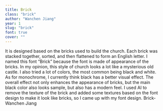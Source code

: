 ```yaml
---
title: Brick
class: "brick"
author: "Wanchen Jiang"
year: 1
slug: "brick"
font: true
cover: ""
---
```


It is designed based on the bricks used to build the church. Each brick was stacked together, sorted, and then flattened to form an English letter. I named this font “Brick” because the font is made of appearance of the bricks. In my opinion, this style of church looks a lot like a mysterious old castle. I also tried a lot of colors, the most common being black and white. As for monochrome, I currently think black has a better visual effect. The overall effect not only enhances the appearance of bricks, but the main black color also looks sample, but also has a modern feel. I used AI to remove the texture of the brick and added some textures based on the font design to make it look like bricks, so I came up with my font design.
Brick-Wanchen Jiang
